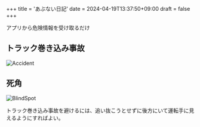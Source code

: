 +++
title = 'あぶない日記'
date = 2024-04-19T13:37:50+09:00
draft = false
+++


アプリから危険情報を受け取るだけ

## トラック巻き込み事故
![Accident](/images/Accident.png)  
## 死角
![BlindSpot](/images/BlindSpot.jpg)  

トラック巻き込み事故を避けるには、追い抜こうとせずに後方にいて運転手に見えるようにすればよい。
